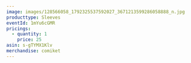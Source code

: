 ```yaml
---
image: images/128566058_1792325537592027_3671213599286058888_n.jpg
producttype: Sleeves
eventId: 1mYu6cGMR
pricings:
  - quantity: 1
    price: 25
asin: s-gTYMX1Klv
merchandise: comiket
---
```

